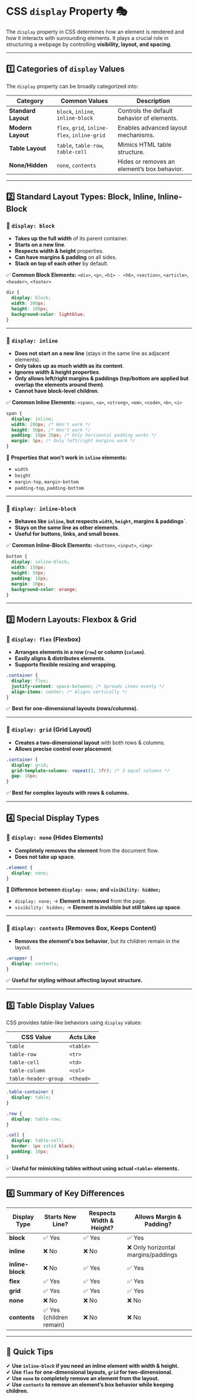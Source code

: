 # **CSS `display` Property** 🎭

The `display` property in CSS determines how an element is rendered and how it interacts with surrounding elements. It plays a crucial role in structuring a webpage by controlling **visibility, layout, and spacing**.

---

## **1️⃣ Categories of `display` Values**

The `display` property can be broadly categorized into:

| Category            | Common Values                                | Description                                 |
| ------------------- | -------------------------------------------- | ------------------------------------------- |
| **Standard Layout** | `block`, `inline`, `inline-block`            | Controls the default behavior of elements.  |
| **Modern Layout**   | `flex`, `grid`, `inline-flex`, `inline-grid` | Enables advanced layout mechanisms.         |
| **Table Layout**    | `table`, `table-row`, `table-cell`           | Mimics HTML table structure.                |
| **None/Hidden**     | `none`, `contents`                           | Hides or removes an element’s box behavior. |

---

## **2️⃣ Standard Layout Types: Block, Inline, Inline-Block**

### **🔹 `display: block`**

- **Takes up the full width** of its parent container.
- **Starts on a new line**.
- **Respects width & height** properties.
- **Can have margins & padding** on all sides.
- **Stack on top of each other** by default.

✅ **Common Block Elements:** `<div>`, `<p>`, `<h1> - <h6>`, `<section>`, `<article>`, `<header>`, `<footer>`

```css
div {
  display: block;
  width: 300px;
  height: 100px;
  background-color: lightblue;
}
```

---

### **🔹 `display: inline`**

- **Does not start on a new line** (stays in the same line as adjacent elements).
- **Only takes up as much width as its content**.
- **Ignores width & height properties**.
- **Only allows left/right margins & paddings (top/bottom are applied but overlap the elements around them)**.
- **Cannot have block-level children**.

✅ **Common Inline Elements:** `<span>`, `<a>`, `<strong>`, `<em>`, `<code>`, `<b>`, `<i>`

```css
span {
  display: inline;
  width: 200px; /* Won't work */
  height: 50px; /* Won't work */
  padding: 10px 20px; /* Only horizontal padding works */
  margin: 5px; /* Only left/right margins work */
}
```

🚨 **Properties that won't work in `inline` elements:**

- `width`
- `height`
- `margin-top`, `margin-bottom`
- `padding-top`, `padding-bottom`

---

### **🔹 `display: inline-block`**

- **Behaves like `inline`, but respects `width`, `height`, margins & paddings`**.
- **Stays on the same line as other elements**.
- **Useful for buttons, links, and small boxes**.

✅ **Common Inline-Block Elements:** `<button>`, `<input>`, `<img>`

```css
button {
  display: inline-block;
  width: 150px;
  height: 50px;
  padding: 10px;
  margin: 10px;
  background-color: orange;
}
```

---

## **3️⃣ Modern Layouts: Flexbox & Grid**

### **🔹 `display: flex` (Flexbox)**

- **Arranges elements in a row (`row`) or column (`column`)**.
- **Easily aligns & distributes elements**.
- **Supports flexible resizing and wrapping**.

```css
.container {
  display: flex;
  justify-content: space-between; /* Spreads items evenly */
  align-items: center; /* Aligns vertically */
}
```

✅ **Best for one-dimensional layouts (rows/columns).**

---

### **🔹 `display: grid` (Grid Layout)**

- **Creates a two-dimensional layout** with both rows & columns.
- **Allows precise control over placement**.

```css
.container {
  display: grid;
  grid-template-columns: repeat(3, 1fr); /* 3 equal columns */
  gap: 10px;
}
```

✅ **Best for complex layouts with rows & columns.**

---

## **4️⃣ Special Display Types**

### **🔹 `display: none` (Hides Elements)**

- **Completely removes the element** from the document flow.
- **Does not take up space**.

```css
.element {
  display: none;
}
```

🚨 **Difference between `display: none;` and `visibility: hidden;`**

- `display: none;` → **Element is removed** from the page.
- `visibility: hidden;` → **Element is invisible but still takes up space**.

---

### **🔹 `display: contents` (Removes Box, Keeps Content)**

- **Removes the element's box behavior**, but its children remain in the layout.

```css
.wrapper {
  display: contents;
}
```

✅ **Useful for styling without affecting layout structure.**

---

## **5️⃣ Table Display Values**

CSS provides table-like behaviors using `display` values:

| CSS Value            | Acts Like |
| -------------------- | --------- |
| `table`              | `<table>` |
| `table-row`          | `<tr>`    |
| `table-cell`         | `<td>`    |
| `table-column`       | `<col>`   |
| `table-header-group` | `<thead>` |

```css
.table-container {
  display: table;
}

.row {
  display: table-row;
}

.cell {
  display: table-cell;
  border: 1px solid black;
  padding: 10px;
}
```

✅ **Useful for mimicking tables without using actual `<table>` elements.**

---

## **6️⃣ Summary of Key Differences**

| Display Type     | Starts New Line?         | Respects Width & Height? | Allows Margin & Padding?            |
| ---------------- | ------------------------ | ------------------------ | ----------------------------------- |
| **block**        | ✅ Yes                   | ✅ Yes                   | ✅ Yes                              |
| **inline**       | ❌ No                    | ❌ No                    | ❌ Only horizontal margins/paddings |
| **inline-block** | ❌ No                    | ✅ Yes                   | ✅ Yes                              |
| **flex**         | ✅ Yes                   | ✅ Yes                   | ✅ Yes                              |
| **grid**         | ✅ Yes                   | ✅ Yes                   | ✅ Yes                              |
| **none**         | ❌ No                    | ❌ No                    | ❌ No                               |
| **contents**     | ✅ Yes (children remain) | ❌ No                    | ❌ No                               |

---

## **🔹 Quick Tips**

✔ **Use `inline-block` if you need an inline element with width & height.**  
✔ **Use `flex` for one-dimensional layouts, `grid` for two-dimensional.**  
✔ **Use `none` to completely remove an element from the layout.**  
✔ **Use `contents` to remove an element’s box behavior while keeping children.**
